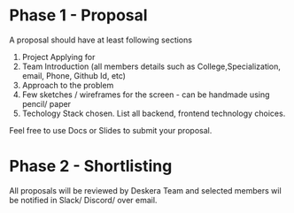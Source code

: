 # Phase 1 - Proposal

A proposal should have at least following sections

1. Project Applying for
2. Team Introduction (all members details such as College,Specialization, email, Phone, Github Id, etc)
3. Approach to the problem
4. Few sketches / wireframes for the screen - can be handmade using pencil/ paper
5. Techology Stack chosen. List all backend, frontend technology choices.

Feel free to use Docs or Slides to submit your proposal.

# Phase 2 - Shortlisting

All proposals will be reviewed by Deskera Team and selected members wil be notified in Slack/ Discord/ over email.
